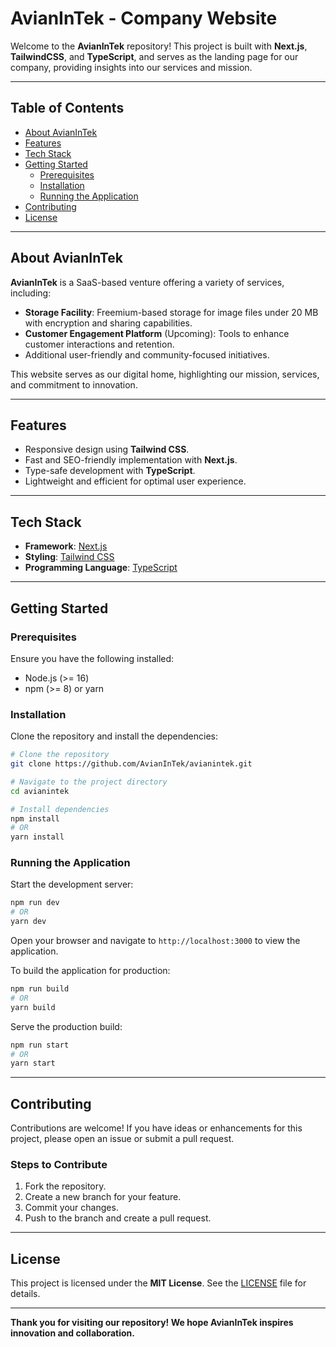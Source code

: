 # AvianInTek - Company Website

Welcome to the **AvianInTek** repository! This project is built with **Next.js**, **TailwindCSS**, and **TypeScript**, and serves as the landing page for our company, providing insights into our services and mission.

---

## Table of Contents

- [About AvianInTek](#about-avianintek)
- [Features](#features)
- [Tech Stack](#tech-stack)
- [Getting Started](#getting-started)
  - [Prerequisites](#prerequisites)
  - [Installation](#installation)
  - [Running the Application](#running-the-application)
- [Contributing](#contributing)
- [License](#license)

---

## About AvianInTek

**AvianInTek** is a SaaS-based venture offering a variety of services, including:

- **Storage Facility**: Freemium-based storage for image files under 20 MB with encryption and sharing capabilities.
- **Customer Engagement Platform** (Upcoming): Tools to enhance customer interactions and retention.
- Additional user-friendly and community-focused initiatives.

This website serves as our digital home, highlighting our mission, services, and commitment to innovation.

---

## Features

- Responsive design using **Tailwind CSS**.
- Fast and SEO-friendly implementation with **Next.js**.
- Type-safe development with **TypeScript**.
- Lightweight and efficient for optimal user experience.

---

## Tech Stack

- **Framework**: [Next.js](https://nextjs.org/)
- **Styling**: [Tailwind CSS](https://tailwindcss.com/)
- **Programming Language**: [TypeScript](https://www.typescriptlang.org/)

---

## Getting Started

### Prerequisites

Ensure you have the following installed:

- Node.js (>= 16)
- npm (>= 8) or yarn

### Installation

Clone the repository and install the dependencies:

```bash
# Clone the repository
git clone https://github.com/AvianInTek/avianintek.git

# Navigate to the project directory
cd avianintek

# Install dependencies
npm install
# OR
yarn install
```

### Running the Application

Start the development server:

```bash
npm run dev
# OR
yarn dev
```

Open your browser and navigate to `http://localhost:3000` to view the application.

To build the application for production:

```bash
npm run build
# OR
yarn build
```

Serve the production build:

```bash
npm run start
# OR
yarn start
```

---

## Contributing

Contributions are welcome! If you have ideas or enhancements for this project, please open an issue or submit a pull request.

### Steps to Contribute

1. Fork the repository.
2. Create a new branch for your feature.
3. Commit your changes.
4. Push to the branch and create a pull request.

---

## License

This project is licensed under the **MIT License**. See the [LICENSE](./LICENSE) file for details.

---

**Thank you for visiting our repository! We hope AvianInTek inspires innovation and collaboration.**
